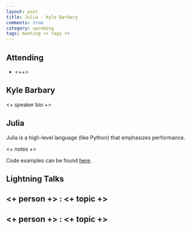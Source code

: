 ```yaml
---
layout: post
title: Julia - Kyle Barbary
comments: true
category: upcoming
tags: meeting <+ tags +>
---
```



## Attending

- <++>


## Kyle Barbary

<+ speaker bio +> 

## Julia

Julia is a high-level language (like Python) that emphasizes performance. 

<+ notes +>

Code examples can be found [here][code].

## Lightning Talks 

## <+ person +> : <+ topic +>

## <+ person +> : <+ topic +>


[code]: https://github.com/thehackerwithin/berkeley/tree/master/topic "Code Examples" 
